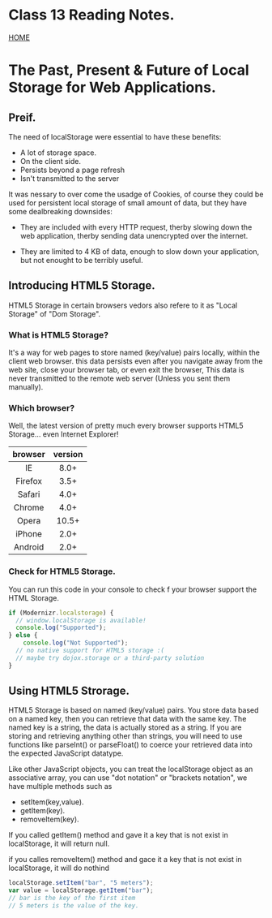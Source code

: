 # Class 13 Reading Notes.

[HOME](https://sayefdeen.github.io/reading-notes201/)

# The Past, Present & Future of Local Storage for Web Applications.

## Preif.

The need of localStorage were essential to have these benefits:

- A lot of storage space.
- On the client side.
- Persists beyond a page refresh
- Isn't transmitted to the server

It was nessary to over come the usadge of Cookies, of course they could be used for persistent local storage of small amount of data, but they have some dealbreaking downsides:

- They are included with every HTTP request, therby slowing down the web application, therby sending data unencrypted over the internet.

- They are limited to 4 KB of data, enough to slow down your application, but not enought to be terribly useful.

## Introducing HTML5 Storage.

HTML5 Storage in certain browsers vedors also refere to it as "Local Storage" of "Dom Storage".

### What is HTML5 Storage?

It's a way for web pages to store named (key/value) pairs locally, within the client web browser. this data persists even after you navigate away from the web site, close your browser tab, or even exit the browser, This data is never transmitted to the remote web server (Unless you sent them manually).

### Which browser?

Well, the latest version of pretty much every browser supports HTML5 Storage… even Internet Explorer!

| browser | version |
| :-----: | :-----: |
|   IE    |  8.0+   |
| Firefox |  3.5+   |
| Safari  |  4.0+   |
| Chrome  |  4.0+   |
|  Opera  |  10.5+  |
| iPhone  |  2.0+   |
| Android |  2.0+   |

### Check for HTML5 Storage.

You can run this code in your console to check f your browser support the HTML Storage.

```javaScript
if (Modernizr.localstorage) {
  // window.localStorage is available!
  console.log("Supported");
} else {
    console.log("Not Supported");
  // no native support for HTML5 storage :(
  // maybe try dojox.storage or a third-party solution
}
```

## Using HTML5 Strorage.

HTML5 Storage is based on named (key/value) pairs. You store data based on a named key, then you can retrieve that data with the same key. The named key is a string, the data is actually stored as a string. If you are storing and retrieving anything other than strings, you will need to use functions like parseInt() or parseFloat() to coerce your retrieved data into the expected JavaScript datatype.

Like other JavaScript objects, you can treat the localStorage object as an associative array, you can use "dot notation" or "brackets notation", we have multiple methods such as

- setItem(key,value).
- getItem(key).
- removeItem(key).

If you called getItem() method and gave it a key that is not exist in localStorage, it will return null.

if you calles removeItem() method and gace it a key that is not exist in localStorage, it will do nothind

```javascript
localStorage.setItem("bar", "5 meters");
var value = localStorage.getItem("bar");
// bar is the key of the first item
// 5 meters is the value of the key.
```

